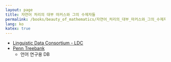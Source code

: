 ```yaml
---
layout: page
title: 자연어 처리의 대부 마커스와 그의 수제자들
permalink: /books/beauty_of_mathematics/자연어_처리의_대부_마커스와_그의_수제자들
lang: ko
katex: true
---
```


* [Linguistic Data Consortium - LDC](https://www.ldc.upenn.edu/)
* [Penn Treebank](https://catalog.ldc.upenn.edu/docs/LDC95T7/cl93.html)
  * 언어 연구용 DB
